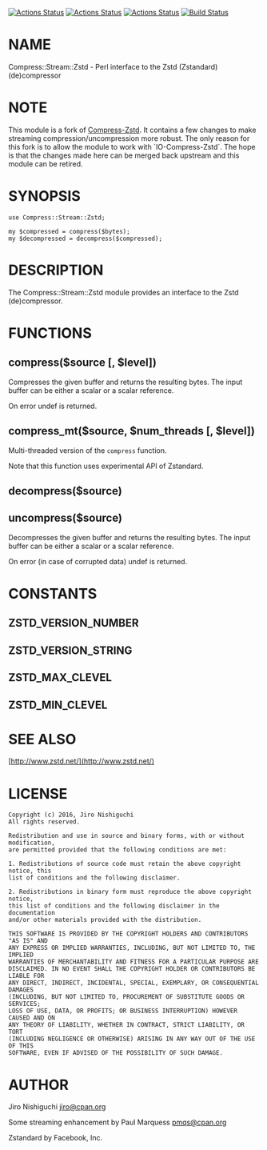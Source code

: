 [![Actions Status](https://github.com/pmqs/Compress-Stream-Zstd/workflows/Linux%20build/badge.svg)](https://github.com/pmqs/Compress-Stream-Zstd/actions) [![Actions Status](https://github.com/pmqs/Compress-Stream-Zstd/workflows/MacOS%20build/badge.svg)](https://github.com/pmqs/Compress-Stream-Zstd/actions) [![Actions Status](https://github.com/pmqs/Compress-Stream-Zstd/workflows/Windows%20build/badge.svg)](https://github.com/pmqs/Compress-Stream-Zstd/actions) [![Build Status](https://travis-ci.org/pmqs/Compress-Stream-Zstd.svg?branch=master)](https://travis-ci.org/pmqs/Compress-Stream-Zstd)
# NAME

Compress::Stream::Zstd - Perl interface to the Zstd (Zstandard) (de)compressor

# NOTE

This module is a fork of [Compress-Zstd](https://github.com/spiritloose/Compress-Zstd).
It contains a few changes to make streaming compression/uncompression more robust.
The only reason for this fork is to allow the module to work with \`IO-Compress-Zstd\`.
The hope is that the changes made here can be merged back upstream and this module can be retired.

# SYNOPSIS

    use Compress::Stream::Zstd;

    my $compressed = compress($bytes);
    my $decompressed = decompress($compressed);

# DESCRIPTION

The Compress::Stream::Zstd module provides an interface to the Zstd (de)compressor.

# FUNCTIONS

## compress($source \[, $level\])

Compresses the given buffer and returns the resulting bytes. The input
buffer can be either a scalar or a scalar reference.

On error undef is returned.

## compress\_mt($source, $num\_threads \[, $level\])

Multi-threaded version of the `compress` function.

Note that this function uses experimental API of Zstandard.

## decompress($source)

## uncompress($source)

Decompresses the given buffer and returns the resulting bytes. The input
buffer can be either a scalar or a scalar reference.

On error (in case of corrupted data) undef is returned.

# CONSTANTS

## ZSTD\_VERSION\_NUMBER

## ZSTD\_VERSION\_STRING

## ZSTD\_MAX\_CLEVEL

## ZSTD\_MIN\_CLEVEL

# SEE ALSO

[http://www.zstd.net/](http://www.zstd.net/)

# LICENSE

    Copyright (c) 2016, Jiro Nishiguchi
    All rights reserved.

    Redistribution and use in source and binary forms, with or without modification,
    are permitted provided that the following conditions are met:

    1. Redistributions of source code must retain the above copyright notice, this
    list of conditions and the following disclaimer.

    2. Redistributions in binary form must reproduce the above copyright notice,
    this list of conditions and the following disclaimer in the documentation
    and/or other materials provided with the distribution.

    THIS SOFTWARE IS PROVIDED BY THE COPYRIGHT HOLDERS AND CONTRIBUTORS "AS IS" AND
    ANY EXPRESS OR IMPLIED WARRANTIES, INCLUDING, BUT NOT LIMITED TO, THE IMPLIED
    WARRANTIES OF MERCHANTABILITY AND FITNESS FOR A PARTICULAR PURPOSE ARE
    DISCLAIMED. IN NO EVENT SHALL THE COPYRIGHT HOLDER OR CONTRIBUTORS BE LIABLE FOR
    ANY DIRECT, INDIRECT, INCIDENTAL, SPECIAL, EXEMPLARY, OR CONSEQUENTIAL DAMAGES
    (INCLUDING, BUT NOT LIMITED TO, PROCUREMENT OF SUBSTITUTE GOODS OR SERVICES;
    LOSS OF USE, DATA, OR PROFITS; OR BUSINESS INTERRUPTION) HOWEVER CAUSED AND ON
    ANY THEORY OF LIABILITY, WHETHER IN CONTRACT, STRICT LIABILITY, OR TORT
    (INCLUDING NEGLIGENCE OR OTHERWISE) ARISING IN ANY WAY OUT OF THE USE OF THIS
    SOFTWARE, EVEN IF ADVISED OF THE POSSIBILITY OF SUCH DAMAGE.

# AUTHOR

Jiro Nishiguchi <jiro@cpan.org>

Some streaming enhancement by Paul Marquess  <pmqs@cpan.org>

Zstandard by Facebook, Inc.
